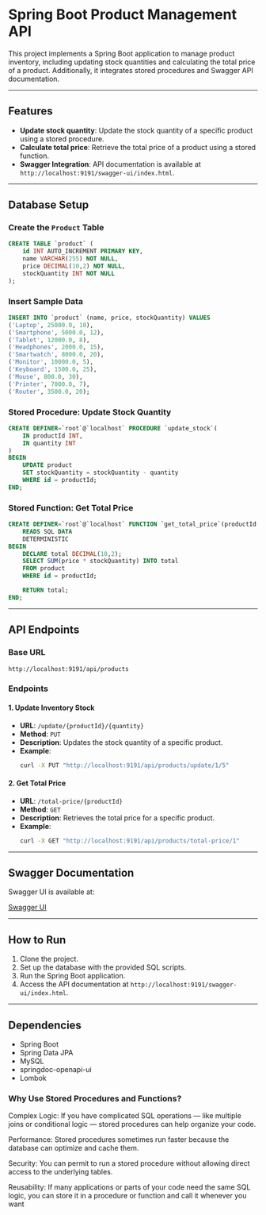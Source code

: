 # Spring Boot Product Management API

This project implements a Spring Boot application to manage product inventory, including updating stock quantities and calculating the total price of a product. Additionally, it integrates stored procedures and Swagger API documentation.

---

## Features

- **Update stock quantity**: Update the stock quantity of a specific product using a stored procedure.
- **Calculate total price**: Retrieve the total price of a product using a stored function.
- **Swagger Integration**: API documentation is available at `http://localhost:9191/swagger-ui/index.html`.

---

## Database Setup

### Create the `Product` Table

```sql
CREATE TABLE `product` (
    id INT AUTO_INCREMENT PRIMARY KEY,
    name VARCHAR(255) NOT NULL,
    price DECIMAL(10,2) NOT NULL,
    stockQuantity INT NOT NULL
);
```

### Insert Sample Data

```sql
INSERT INTO `product` (name, price, stockQuantity) VALUES
('Laptop', 25000.0, 10),
('Smartphone', 5000.0, 12),
('Tablet', 12000.0, 8),
('Headphones', 2000.0, 15),
('Smartwatch', 8000.0, 20),
('Monitor', 10000.0, 5),
('Keyboard', 1500.0, 25),
('Mouse', 800.0, 30),
('Printer', 7000.0, 7),
('Router', 3500.0, 20);
```

### Stored Procedure: Update Stock Quantity

```sql
CREATE DEFINER=`root`@`localhost` PROCEDURE `update_stock`(
    IN productId INT,
    IN quantity INT
)
BEGIN
    UPDATE product
    SET stockQuantity = stockQuantity - quantity
    WHERE id = productId;
END;
```

### Stored Function: Get Total Price

```sql
CREATE DEFINER=`root`@`localhost` FUNCTION `get_total_price`(productId INT) RETURNS decimal(10,2)
    READS SQL DATA
    DETERMINISTIC
BEGIN
    DECLARE total DECIMAL(10,2);
    SELECT SUM(price * stockQuantity) INTO total
    FROM product
    WHERE id = productId;

    RETURN total;
END;
```

---

## API Endpoints

### Base URL

`http://localhost:9191/api/products`

### Endpoints

#### 1. Update Inventory Stock

- **URL**: `/update/{productId}/{quantity}`
- **Method**: `PUT`
- **Description**: Updates the stock quantity of a specific product.
- **Example**:
  ```bash
  curl -X PUT "http://localhost:9191/api/products/update/1/5"
  ```

#### 2. Get Total Price

- **URL**: `/total-price/{productId}`
- **Method**: `GET`
- **Description**: Retrieves the total price for a specific product.
- **Example**:
  ```bash
  curl -X GET "http://localhost:9191/api/products/total-price/1"
  ```

---

## Swagger Documentation

Swagger UI is available at:

[Swagger UI](http://localhost:9191/swagger-ui/index.html)

---

## How to Run

1. Clone the project.
2. Set up the database with the provided SQL scripts.
3. Run the Spring Boot application.
4. Access the API documentation at `http://localhost:9191/swagger-ui/index.html`.

---

## Dependencies

- Spring Boot
- Spring Data JPA
- MySQL
- springdoc-openapi-ui
- Lombok


### Why Use Stored Procedures and Functions?

Complex Logic: If you have complicated SQL operations — like multiple joins or conditional logic — stored procedures can help organize your code.

Performance: Stored procedures sometimes run faster because the database can optimize and cache them.

Security: You can permit to run a stored procedure without allowing direct access to the underlying tables.

Reusability: If many applications or parts of your code need the same SQL logic, you can store it in a procedure or function and call it whenever you want
